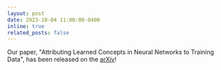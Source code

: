 ```yaml
---
layout: post
date: 2023-10-04 11:00:00-0400
inline: true
related_posts: false
---
```


Our paper, "Attributing Learned Concepts in Neural Networks to Training Data", has been released on the [arXiv](https://arxiv.org/abs/2310.03149)!